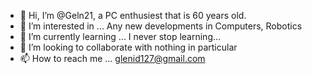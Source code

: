 - 👋 Hi, I’m @Geln21, a PC enthusiest that is 60 years old.
- 👀 I’m interested in ... Any new developments in Computers, Robotics
- 🌱 I’m currently learning ... I never stop learning...
- 💞️ I’m looking to collaborate with nothing in particular 
- 📫 How to reach me ... glenid127@gmail.com

<!---
Geln21/Geln21 is a ✨ special ✨ repository because its `README.md` (this file) appears on your GitHub profile.
You can click the Preview link to take a look at your changes.
--->
